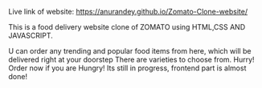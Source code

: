 Live link of website: https://anurandey.github.io/Zomato-Clone-website/

This is a food delivery website clone of ZOMATO using HTML,CSS AND JAVASCRIPT. 

U can order any trending and popular food items from here, which will be delivered right at your doorstep
 There are varieties to choose from.
 Hurry! Order now if you are Hungry!
Its still in progress, frontend part is almost done!


